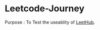 # Leetcode-Journey
Purpose : To Test the useablity of [LeetHub](https://github.com/QasimWani/LeetHub).
